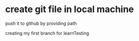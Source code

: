 # create git file in local machine

push it to github by providing path

creating my first branch for learnTesting